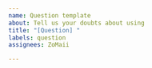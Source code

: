 ```yaml
---
name: Question template
about: Tell us your doubts about using
title: "[Question] "
labels: question
assignees: ZoMaii

---
```



